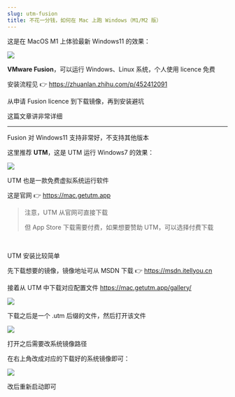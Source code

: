 ```yaml
---
slug: utm-fusion
title: 不花一分钱，如何在 Mac 上跑 Windows（M1/M2 版）
---
```


这是在 MacOS M1 上体验最新 Windows11 的效果：

![](https://img.wukaipeng.com/2024/02/16-141107-GcAOad-image-20240216112510958.png)

**VMware Fusion**，可以运行 Windows、Linux 系统，个人使用 licence 免费

安装流程见 👉 https://zhuanlan.zhihu.com/p/452412091

从申请 Fusion licence 到下载镜像，再到安装避坑

这篇文章讲非常详细

---

Fusion 对 Windows11 支持非常好，不支持其他版本

这里推荐 **UTM**，这是 UTM 运行 Windows7 的效果：

![](https://img.wukaipeng.com/2024/02/16-141110-fQTSMS-image-20240216113429868.png)



UTM 也是一款免费虚拟系统运行软件

这是官网 👉 https://mac.getutm.app

>  注意，UTM 从官网可直接下载
>
> 但 App Store 下载需要付费，如果想要赞助 UTM，可以选择付费下载

<br />

UTM 安装比较简单

先下载想要的镜像，镜像地址可从 MSDN 下载 👉 https://msdn.itellyou.cn

接着从 UTM 中下载对应配置文件 https://mac.getutm.app/gallery/

![](https://img.wukaipeng.com/2024/02/16-114203-b8kslZ-image-20240216114203621.png)

下载之后是一个 .utm 后缀的文件，然后打开该文件

![](https://img.wukaipeng.com/2024/02/16-114350-0BIAqS-image-20240216114350208.png)

打开之后需要改系统镜像路径

在右上角改成对应的下载好的系统镜像即可：



![](https://img.wukaipeng.com/2024/02/16-114624-j5OEoX-image-20240216114512243.png)

改后重新启动即可











